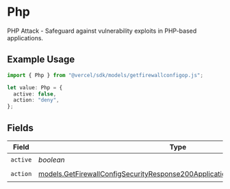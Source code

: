 # Php

PHP Attack - Safeguard against vulnerability exploits in PHP-based applications.

## Example Usage

```typescript
import { Php } from "@vercel/sdk/models/getfirewallconfigop.js";

let value: Php = {
  active: false,
  action: "deny",
};
```

## Fields

| Field                                                                                                                                                              | Type                                                                                                                                                               | Required                                                                                                                                                           | Description                                                                                                                                                        |
| ------------------------------------------------------------------------------------------------------------------------------------------------------------------ | ------------------------------------------------------------------------------------------------------------------------------------------------------------------ | ------------------------------------------------------------------------------------------------------------------------------------------------------------------ | ------------------------------------------------------------------------------------------------------------------------------------------------------------------ |
| `active`                                                                                                                                                           | *boolean*                                                                                                                                                          | :heavy_check_mark:                                                                                                                                                 | N/A                                                                                                                                                                |
| `action`                                                                                                                                                           | [models.GetFirewallConfigSecurityResponse200ApplicationJSONResponseBodyAction](../models/getfirewallconfigsecurityresponse200applicationjsonresponsebodyaction.md) | :heavy_check_mark:                                                                                                                                                 | N/A                                                                                                                                                                |